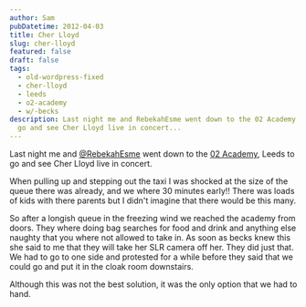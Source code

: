 ```yaml
---
author: Sam
pubDatetime: 2012-04-03
title: Cher Lloyd
slug: cher-lloyd
featured: false
draft: false
tags:
  - old-wordpress-fixed
  - cher-lloyd
  - leeds
  - o2-academy
  - w/-becks
description: Last night me and RebekahEsme went down to the 02 Academy Leeds to
  go and see Cher Lloyd live in concert...
---
```

Last night me and [@RebekahEsme](http://rebekahesme.com) went down to the [02 Academy](http://www.o2academyleeds.co.uk/), Leeds to go and see Cher Lloyd live in concert.

When pulling up and stepping out the taxi I was shocked at the size of the queue there was already, and we where 30 minutes early!! There was loads of kids with there parents but I didn't imagine that there would be this many.

So after a longish queue in the freezing wind we reached the academy from doors. They where doing bag searches for food and drink and anything else naughty that you where not allowed to take in. As soon as becks knew this she said to me that they will take her SLR camera off her. They did just that. We had to go to one side and protested for a while before they said that we could go and put it in the cloak room downstairs.

Although this was not the best solution, it was the only option that we had to hand.